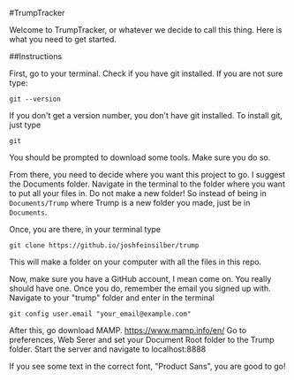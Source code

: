 #TrumpTracker

Welcome to TrumpTracker, or whatever we decide to call this thing. Here is what you need to get started.

##Instructions

First, go to your terminal. Check if you have git installed. If you are not sure type:

```git --version```

If you don't get a version number, you don't have git installed. To install git, just type

`git`

You should be prompted to download some tools. Make sure you do so.

From there, you need to decide where you want this project to go. I suggest the Documents folder. Navigate in the terminal to the folder where you want to put all your files in. Do not make a new folder! So instead of being in `Documents/Trump` where Trump is a new folder you made, just be in `Documents`.

Once, you are there, in your terminal type

`git clone https://github.io/joshfeinsilber/trump`

This will make a folder on your computer with all the files in this repo. 

Now, make sure you have a GitHub account, I mean come on. You really should have one. Once you do, remember the email you signed up with. Navigate to your "trump" folder and enter in the terminal

`git config user.email "your_email@example.com"`

After this, go download MAMP. https://www.mamp.info/en/
Go to preferences, Web Serer and set your Document Root folder to the Trump folder. Start the server and navigate to localhost:8888

If you see some text in the correct font, "Product Sans", you are good to go!
